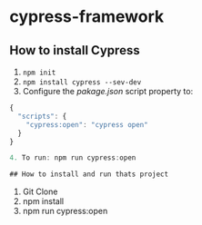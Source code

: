 # cypress-framework

## How to install Cypress

1. `npm init`
2. `npm install cypress --sev-dev`
3. Configure the *pakage.json* script property to: 
```js
{
  "scripts": {
    "cypress:open": "cypress open"
  }
}

4. To run: npm run cypress:open

## How to install and run thats project
```
1. Git Clone <project link>
2. npm install
3. npm run cypress:open
